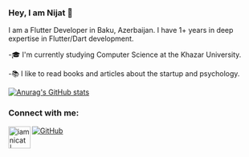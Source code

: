 ### Hey, I am Nijat 👋

I am a Flutter Developer in Baku, Azerbaijan. I have 1+ years in deep expertise in Flutter/Dart development.

-🎓 I'm currently studying Computer Science at the Khazar University.

-:books: I like to read books and articles about the startup and psychology.




[![Anurag's GitHub stats](https://github-readme-stats.vercel.app/api?username=iamnicat&show_icons=true&theme=radical)](https://github.com/iamnicat/github-readme-stats)


### Connect with me:

[![GitHub](https://img.shields.io/github/followers/iamnicat?style=social)](https://github.com/iamnicat)
[<img align="left" alt="iamnicat | LinkedIn" width="44px" src="https://img.icons8.com/color/144/000000/linkedin.png" />][linkedin]





<!--
**iamnicat/iamnicat** is a ✨ _special_ ✨ repository because its `README.md` (this file) appears on your GitHub profile.

Here are some ideas to get you started:

- 🔭 I’m currently working on ...
- 🌱 I’m currently learning ...
- 👯 I’m looking to collaborate on ...
- 🤔 I’m looking for help with ...
- 💬 Ask me about ...
- 📫 How to reach me: ...
- 😄 Pronouns: ...
- ⚡ Fun fact: ...
[![Anurag's GitHub stats](https://github-readme-stats.vercel.app/api?username=iamnicat)](https://github.com/iamnicat/github-readme-stats)

-->

[linkedin]: "www.linkedin.com/in/nicathaciyev"
